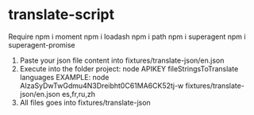 # translate-script
Require 
npm i moment
npm i loadash
npm i path
npm i superagent
npm i superagent-promise

1. Paste your json file content into fixtures/translate-json/en.json
2. Execute into the folder project: node APIKEY fileStringsToTranslate languages
EXAMPLE: node AIzaSyDwTwGdmu4N3Dreibht0C61MA6CK52tj-w fixtures/translate-json/en.json es,fr,ru,zh
3. All files goes into fixtures/translate-json

